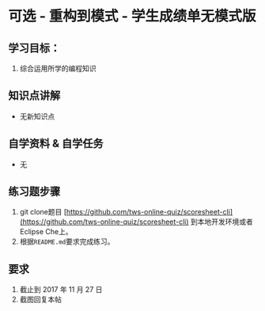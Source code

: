 # 可选 - 重构到模式 - 学生成绩单无模式版

## 学习目标：

1. 综合运用所学的编程知识

## 知识点讲解

- 无新知识点

## 自学资料 & 自学任务

- 无

## 练习题步骤

1. git clone题目 [https://github.com/tws-online-quiz/scoresheet-cli](https://github.com/tws-online-quiz/scoresheet-cli) 到本地开发环境或者Eclipse Che上。
2. 根据`README.md`要求完成练习。

## 要求

1. 截止到 2017 年 11 月 27 日
2. 截图回复本帖

